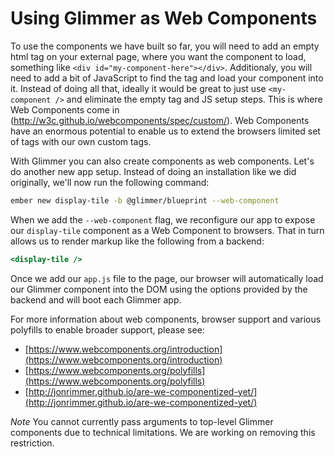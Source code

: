 # Using Glimmer as Web Components

To use the components we have built so far, you will need to add an empty html tag on your external page, where you want the component to load, something like `<div id="my-component-here"></div>`. Additionaly, you will need to add a bit of JavaScript to find the tag and load your component into it. Instead of doing all that, ideally it would be great to just use `<my-component />` and eliminate the empty tag and JS setup steps. This is where Web Components come in (http://w3c.github.io/webcomponents/spec/custom/). Web Components have an enormous potential to enable us to extend the browsers limited set of tags with our own custom tags. 

With Glimmer you can also create components as web components. Let's do another new app setup. Instead of doing an installation like we did originally, we'll now run the following command:

```sh
ember new display-tile -b @glimmer/blueprint --web-component
```

When we add the `--web-component` flag, we reconfigure our app to expose our `display-tile` component as a Web Component to browsers. That in turn allows us to render markup like the following from a backend:

```hbs
<display-tile />
```
Once we add our `app.js` file to the page, our browser will automatically load our Glimmer component into the DOM using the options provided by the backend and will boot each Glimmer app.

For more information about web components, browser support and various polyfills to enable broader support, please see:

- [https://www.webcomponents.org/introduction](https://www.webcomponents.org/introduction)
- [https://www.webcomponents.org/polyfills](https://www.webcomponents.org/polyfills)
- [http://jonrimmer.github.io/are-we-componentized-yet/](http://jonrimmer.github.io/are-we-componentized-yet/)

*Note* You cannot currently pass arguments to top-level Glimmer components due to technical limitations. We are working on removing this restriction.
